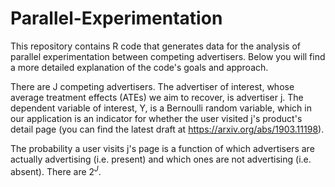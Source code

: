 # Parallel-Experimentation

This repository contains R code that generates data for the analysis of parallel experimentation between competing advertisers. Below you will find a more detailed explanation of the code's goals and approach.

There are J competing advertisers. The advertiser of interest, whose average treatment effects (ATEs) we aim to recover, is advertiser j. The dependent variable of interest, Y, is a Bernoulli random variable, which in our application is an indicator for whether the user visited j's product's detail page (you can find the latest draft at https://arxiv.org/abs/1903.11198).

The probability a user visits j's page is a function of which advertisers are actually advertising (i.e. present) and which ones are not advertising (i.e. absent). There are $2^J$.
